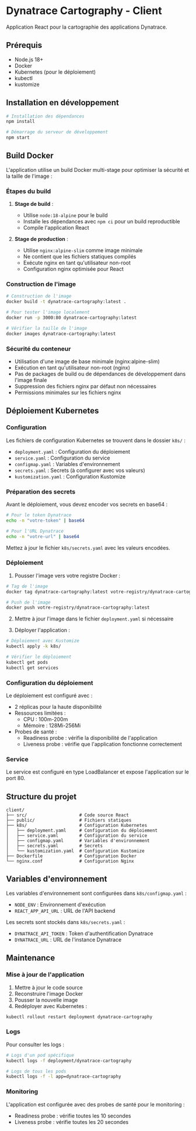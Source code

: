 # Dynatrace Cartography - Client

Application React pour la cartographie des applications Dynatrace.

## Prérequis

- Node.js 18+
- Docker
- Kubernetes (pour le déploiement)
- kubectl
- kustomize

## Installation en développement

```bash
# Installation des dépendances
npm install

# Démarrage du serveur de développement
npm start
```

## Build Docker

L'application utilise un build Docker multi-stage pour optimiser la sécurité et la taille de l'image :

### Étapes du build

1. **Stage de build** :
   - Utilise `node:18-alpine` pour le build
   - Installe les dépendances avec `npm ci` pour un build reproductible
   - Compile l'application React

2. **Stage de production** :
   - Utilise `nginx:alpine-slim` comme image minimale
   - Ne contient que les fichiers statiques compilés
   - Exécute nginx en tant qu'utilisateur non-root
   - Configuration nginx optimisée pour React

### Construction de l'image

```bash
# Construction de l'image
docker build -t dynatrace-cartography:latest .

# Pour tester l'image localement
docker run -p 3000:80 dynatrace-cartography:latest

# Vérifier la taille de l'image
docker images dynatrace-cartography:latest
```

### Sécurité du conteneur

- Utilisation d'une image de base minimale (nginx:alpine-slim)
- Exécution en tant qu'utilisateur non-root (nginx)
- Pas de packages de build ou de dépendances de développement dans l'image finale
- Suppression des fichiers nginx par défaut non nécessaires
- Permissions minimales sur les fichiers nginx

## Déploiement Kubernetes

### Configuration

Les fichiers de configuration Kubernetes se trouvent dans le dossier `k8s/` :

- `deployment.yaml` : Configuration du déploiement
- `service.yaml` : Configuration du service
- `configmap.yaml` : Variables d'environnement
- `secrets.yaml` : Secrets (à configurer avec vos valeurs)
- `kustomization.yaml` : Configuration Kustomize

### Préparation des secrets

Avant le déploiement, vous devez encoder vos secrets en base64 :

```bash
# Pour le token Dynatrace
echo -n "votre-token" | base64

# Pour l'URL Dynatrace
echo -n "votre-url" | base64
```

Mettez à jour le fichier `k8s/secrets.yaml` avec les valeurs encodées.

### Déploiement

1. Pousser l'image vers votre registre Docker :

```bash
# Tag de l'image
docker tag dynatrace-cartography:latest votre-registry/dynatrace-cartography:latest

# Push de l'image
docker push votre-registry/dynatrace-cartography:latest
```

2. Mettre à jour l'image dans le fichier `deployment.yaml` si nécessaire

3. Déployer l'application :

```bash
# Déploiement avec Kustomize
kubectl apply -k k8s/

# Vérifier le déploiement
kubectl get pods
kubectl get services
```

### Configuration du déploiement

Le déploiement est configuré avec :
- 2 réplicas pour la haute disponibilité
- Ressources limitées :
  - CPU : 100m-200m
  - Mémoire : 128Mi-256Mi
- Probes de santé :
  - Readiness probe : vérifie la disponibilité de l'application
  - Liveness probe : vérifie que l'application fonctionne correctement

### Service

Le service est configuré en type LoadBalancer et expose l'application sur le port 80.

## Structure du projet

```
client/
├── src/                    # Code source React
├── public/                 # Fichiers statiques
├── k8s/                    # Configuration Kubernetes
│   ├── deployment.yaml     # Configuration du déploiement
│   ├── service.yaml        # Configuration du service
│   ├── configmap.yaml      # Variables d'environnement
│   ├── secrets.yaml        # Secrets
│   └── kustomization.yaml  # Configuration Kustomize
├── Dockerfile              # Configuration Docker
└── nginx.conf              # Configuration Nginx
```

## Variables d'environnement

Les variables d'environnement sont configurées dans `k8s/configmap.yaml` :
- `NODE_ENV` : Environnement d'exécution
- `REACT_APP_API_URL` : URL de l'API backend

Les secrets sont stockés dans `k8s/secrets.yaml` :
- `DYNATRACE_API_TOKEN` : Token d'authentification Dynatrace
- `DYNATRACE_URL` : URL de l'instance Dynatrace

## Maintenance

### Mise à jour de l'application

1. Mettre à jour le code source
2. Reconstruire l'image Docker
3. Pousser la nouvelle image
4. Redéployer avec Kubernetes :

```bash
kubectl rollout restart deployment dynatrace-cartography
```

### Logs

Pour consulter les logs :

```bash
# Logs d'un pod spécifique
kubectl logs -f deployment/dynatrace-cartography

# Logs de tous les pods
kubectl logs -f -l app=dynatrace-cartography
```

### Monitoring

L'application est configurée avec des probes de santé pour le monitoring :
- Readiness probe : vérifie toutes les 10 secondes
- Liveness probe : vérifie toutes les 20 secondes 